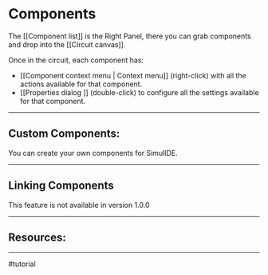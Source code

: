 # Components

The [[Component list]] is the Right Panel, there you can grab components and drop into the [[Circuit canvas]].

Once in the circuit, each component has:
- [[Component context menu | Context menu]] (right-click) with all the actions available for that component.
- [[Properties dialog ]] (double-click) to configure all the settings available for that component.

---

## Custom Components:

You can create your own components for SimulIDE.


---

## Linking Components

This feature is not available in version 1.0.0

---

## Resources:

---

#tutorial